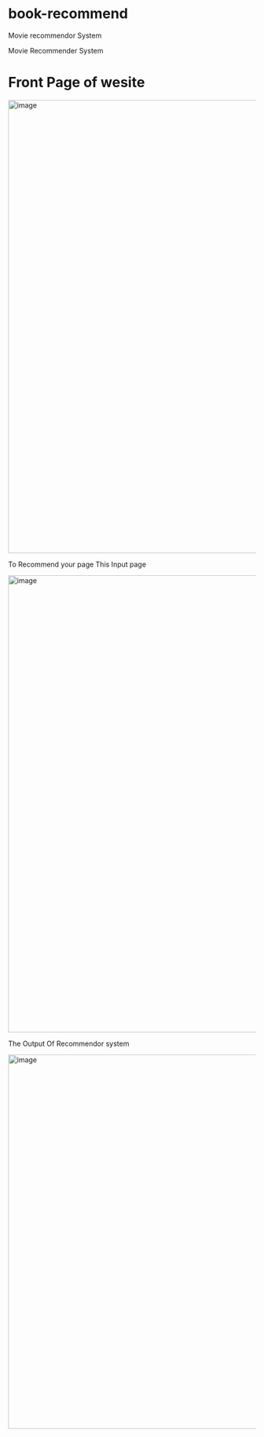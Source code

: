# book-recommend
Movie recommendor System

Movie Recommender System

# Front Page of wesite

<img width="923" alt="image" src="https://user-images.githubusercontent.com/76918725/205095611-dd430d99-450a-477c-bbde-619f69c2e56b.png">

To Recommend your page This Input page

<img width="931" alt="image" src="https://user-images.githubusercontent.com/76918725/205095799-f18607bf-b391-4095-b303-84163c3b4e75.png">

The Output Of Recommendor system

<img width="762" alt="image" src="https://user-images.githubusercontent.com/76918725/205096069-5d4b4bd1-1cbd-4c8d-b51d-349aa1888386.png">

